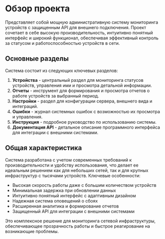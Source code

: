 # Обзор проекта

Представляет собой мощную административную систему мониторинга устройств с защищенным API для внешнего подключения. Проект сочетает в себе высокую производительность, интуитивно понятный интерфейс и широкий функционал, обеспечивая эффективный контроль за статусом и работоспособностью устройств в сети.

## Основные разделы

Система состоит из следующих ключевых разделов:

1. **Устройства** - центральный раздел для мониторинга статусов устройств, управления ими и просмотра детальной информации.
2. **Отчеты** - инструмент для формирования и просмотра отчетов о работе устройств за выбранный период.
3. **Настройки** - раздел для конфигурации сервера, внешнего вида и интеграций.
4. **Ошибки** - журнал системных ошибок с возможностью их просмотра и управления.
5. **Инструкция** - подробное руководство по использованию системы.
6. **Документация API** - детальное описание программного интерфейса для интеграции с внешними системами.

## Общая характеристика

Система разработана с учетом современных требований к производительности и удобству использования, что делает ее идеальным решением как для небольших сетей, так и для крупных инфраструктур с тысячами устройств. Ключевые особенности:

- Высокая скорость работы даже с большим количеством устройств
- Минимальная задержка при обновлении данных
- Интуитивно понятный интерфейс с адаптивным дизайном
- Надежная система оповещений о сбоях
- Расширенная аналитика и формирование отчетов
- Защищенный API для интеграции с внешними системами

Это комплексное решение для мониторинга сетевой инфраструктуры, обеспечивающее прозрачность работы и быстрое реагирование на возникающие проблемы. 